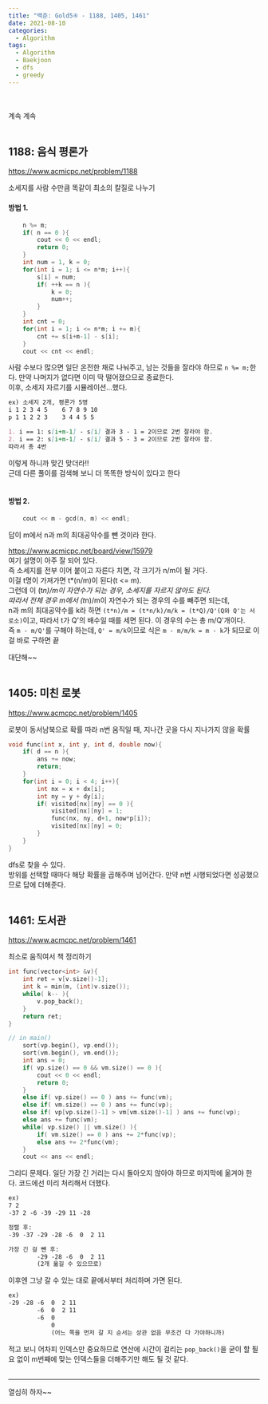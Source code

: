 ```yaml
---
title: "백준: Gold5④ - 1188, 1405, 1461"
date: 2021-08-10
categories:
  - Algorithm
tags:
  - Algorithm
  - Baekjoon
  - dfs
  - greedy
---
```


<br></br>
계속 계속
<br></br>

## 1188: 음식 평론가
https://www.acmicpc.net/problem/1188

소세지를 사람 수만큼 똑같이 최소의 칼질로 나누기

#### 방법 1.
```cpp
    n %= m;
    if( n == 0 ){
        cout << 0 << endl;
        return 0;
    }
    int num = 1, k = 0;
    for(int i = 1; i <= n*m; i++){
        s[i] = num;
        if( ++k == n ){
            k = 0;
            num++;
        }
    }
    int cnt = 0;
    for(int i = 1; i <= n*m; i += m){
        cnt += s[i+m-1] - s[i];
    }
    cout << cnt << endl;
```
사람 수보다 많으면 일단 온전한 채로 나눠주고, 남는 것들을 잘라야 하므로 `n %= m;`한다. 만약 나머지가 없다면 이미 딱 떨어졌으므로 종료한다.  
이후, 소세지 자르기를 시뮬레이션...했다.

```md
ex) 소세지 2개, 평론가 5명
i 1 2 3 4 5    6 7 8 9 10
p 1 1 2 2 3    3 4 4 5 5

1. i == 1: s[i+m-1] - s[i] 결과 3 - 1 = 2이므로 2번 잘라야 함.
2. i == 2: s[i+m-1] - s[i] 결과 5 - 3 = 2이므로 2번 잘라야 함.
따라서 총 4번
```
이렇게 하니까 맞긴 맞더라!!  
근데 다른 풀이를 검색해 보니 더 똑똑한 방식이 있다고 한다
<br></br>

#### 방법 2.
```cpp
    cout << m - gcd(n, m) << endl;
```
답이 m에서 n과 m의 최대공약수를 뺀 것이라 한다.

https://www.acmicpc.net/board/view/15979  
여기 설명이 아주 잘 되어 있다.  
즉 소세지를 전부 이어 붙이고 자른다 치면, 각 크기가 n/m이 될 거다.  
이걸 t명이 가져가면 t*(n/m)이 된다(t <= m).  
그런데 이 (t*n)/m이 자연수가 되는 경우, 소세지를 자르지 않아도 된다.  
따라서 전체 경우 m에서 (t*n)/m이 자연수가 되는 경우의 수를 빼주면 되는데,  
n과 m의 최대공약수를 k라 하면 `(t*n)/m = (t*n/k)/m/k = (t*Q)/Q'(Q와 Q'는 서로소)`이고, 따라서 t가 Q'의 배수일 때를 세면 된다. 이 경우의 수는 총 m/Q'개이다.  
즉 `m - m/Q'`를 구해야 하는데, `Q' = m/k`이므로 식은 `m - m/m/k = m - k`가 되므로 이걸 바로 구하면 끝

대단해~~
<br></br>

## 1405: 미친 로봇
https://www.acmcpc.net/problem/1405

로봇이 동서남북으로 확률 따라 n번 움직일 때, 지나간 곳을 다시 지나가지 않을 확률

```cpp
void func(int x, int y, int d, double now){
    if( d == n ){
        ans += now;
        return;
    }
    for(int i = 0; i < 4; i++){
        int nx = x + dx[i];
        int ny = y + dy[i];
        if( visited[nx][ny] == 0 ){
            visited[nx][ny] = 1;
            func(nx, ny, d+1, now*p[i]);
            visited[nx][ny] = 0;
        }
    }
}
```
dfs로 찾을 수 있다.  
방위를 선택할 때마다 해당 확률을 곱해주며 넘어간다. 만약 n번 시행되었다면 성공했으므로 답에 더해준다.
<br></br>

## 1461: 도서관
https://www.acmcpc.net/problem/1461

최소로 움직여서 책 정리하기

```cpp
int func(vector<int> &v){
    int ret = v[v.size()-1];
    int k = min(m, (int)v.size());
    while( k-- ){
        v.pop_back();
    }
    return ret;
}

// in main()
    sort(vp.begin(), vp.end());
    sort(vm.begin(), vm.end());
    int ans = 0;
    if( vp.size() == 0 && vm.size() == 0 ){
        cout << 0 << endl;
        return 0;
    }
    else if( vp.size() == 0 ) ans += func(vm);
    else if( vm.size() == 0 ) ans += func(vp);
    else if( vp[vp.size()-1] > vm[vm.size()-1] ) ans += func(vp);
    else ans += func(vm);
    while( vp.size() || vm.size() ){
        if( vm.size() == 0 ) ans += 2*func(vp);
        else ans += 2*func(vm);
    }
    cout << ans << endl;
```
그리디 문제다. 일단 가장 긴 거리는 다시 돌아오지 않아야 하므로 마지막에 옮겨야 한다. 코드에선 미리 처리해서 더했다.  
```md
ex)
7 2
-37 2 -6 -39 -29 11 -28

정렬 후:
-39 -37 -29 -28 -6  0  2 11

가장 긴 걸 뺀 후:
        -29 -28 -6  0  2 11
        (2개 옮길 수 있으므로)
```
이후엔 그냥 갈 수 있는 대로 끝에서부터 처리하며 가면 된다.
```md
ex)
-29 -28 -6  0  2 11
        -6  0  2 11
        -6  0
            0 
            (어느 쪽을 먼저 갈 지 순서는 상관 없음 무조건 다 가야하니까)
```
적고 보니 어차피 인덱스만 중요하므로 연산에 시간이 걸리는 `pop_back()`을 굳이 할 필요 없이 m번째에 맞는 인덱스들을 더해주기만 해도 될 것 같다.
<br></br>

---
열심히 하자~~
<br></br>
